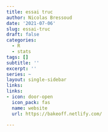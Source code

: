 ```yaml
---
title: essai truc
author: Nicolas Bressoud
date: '2021-07-06'
slug: essai-truc
draft: false
categories:
  - R
  - stats
tags: []
subtitle: ''
excerpt: ''
series: ~
layout: single-sidebar
links:
links:
- icon: door-open
  icon_pack: fas
  name: website
  url: https://bakeoff.netlify.com/

---
```

